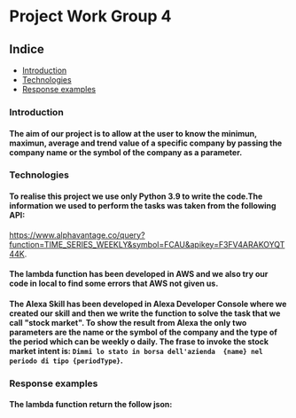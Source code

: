 # Project Work Group 4
## Indice 

- [Introduction](#Introduction)
- [Technologies](#technologies)
- [Response examples](#Response-examples)

### Introduction
#### The aim of our project is to allow at the user to know the minimun, maximun, average and trend value of a specific company by passing the company name or the symbol of the company as a parameter.

### Technologies
#### To realise this project we use only Python 3.9 to write the code.The information we used to perform the tasks was taken from the following API:
https://www.alphavantage.co/query?function=TIME_SERIES_WEEKLY&symbol=FCAU&apikey=F3FV4ARAKOYQT44K. 
#### The lambda function has been developed in AWS and we also try our code in local to find some errors that AWS not given us.
#### The Alexa Skill has been developed in Alexa Developer Console where we created our skill and then we write the function to solve the task that we call "stock market". To show the result from Alexa the only two parameters are the name or the symbol of the company and the type of the period which can be weekly o daily. The frase to invoke the stock market intent is: `Dimmi lo stato in borsa dell'azienda  {name} nel periodo di tipo {periodType}`.
  
### Response examples
#### The lambda function return the follow json: 


